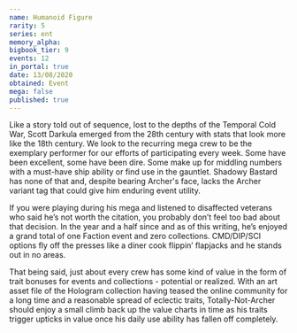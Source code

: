 ```yaml
---
name: Humanoid Figure
rarity: 5
series: ent
memory_alpha:
bigbook_tier: 9
events: 12
in_portal: true
date: 13/08/2020
obtained: Event
mega: false
published: true
---
```


Like a story told out of sequence, lost to the depths of the Temporal Cold War, Scott Darkula emerged from the 28th century with stats that look more like the 18th century. We look to the recurring mega crew to be the exemplary performer for our efforts of participating every week. Some have been excellent, some have been dire. Some make up for middling numbers with a must-have ship ability or find use in the gauntlet. Shadowy Bastard has none of that and, despite bearing Archer's face, lacks the Archer variant tag that could give him enduring event utility.

If you were playing during his mega and listened to disaffected veterans who said he’s not worth the citation, you probably don’t feel too bad about that decision. In the year and a half since and as of this writing, he’s enjoyed a grand total of one Faction event and zero collections. CMD/DIP/SCI options fly off the presses like a diner cook flippin’ flapjacks and he stands out in no areas.

That being said, just about every crew has some kind of value in the form of trait bonuses for events and collections - potential or realized. With an art asset file of the Hologram collection having teased the online community for a long time and a reasonable spread of eclectic traits, Totally-Not-Archer should enjoy a small climb back up the value charts in time as his traits trigger upticks in value once his daily use ability has fallen off completely.
